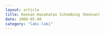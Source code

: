 ```yaml
---
layout: article
title: Keenan Hasahatan Sihombing (Keenan)
date: 2008-05-08 
category: "laki-laki"
---
```

